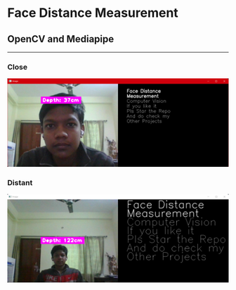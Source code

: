 <h1>Face Distance Measurement</h1>
<h2>OpenCV and Mediapipe</h2>
<hr />
<h3>Close</h3>
<img src="./Close.png"/>
<br />
<h3>Distant</h3>
<img src="./Distant.png"/>